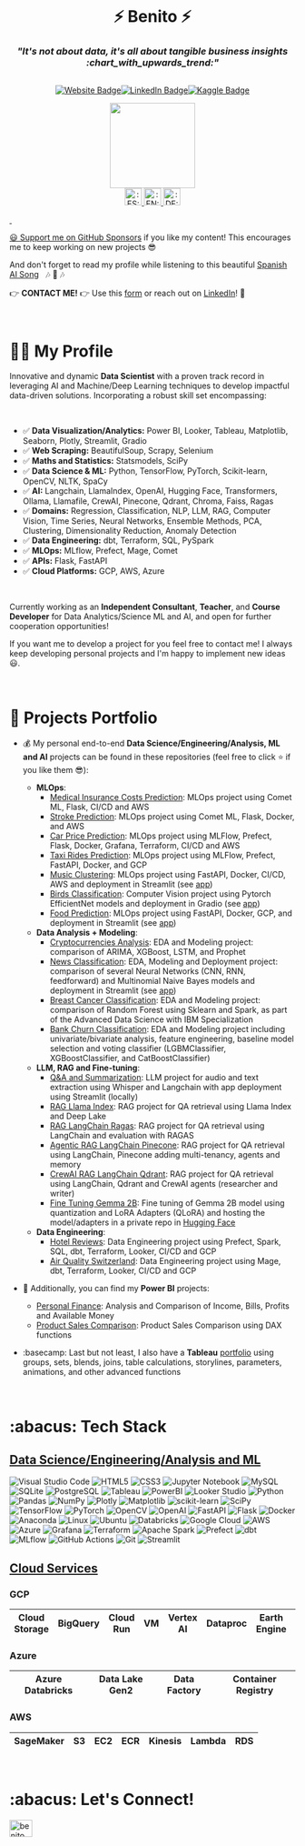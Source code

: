 <h1 align="center">⚡ Benito ⚡</h1>
<h3 align="center"><i>"It's not about data, it's all about tangible business insights :chart_with_upwards_trend:"</i></h3>

<div style="display: flex; justify-content: center;">
    <a href="https://benitomartin.github.io">
       <p align="center">
        <img src="https://img.shields.io/badge/website-de5833?style=for-the-badge&logo=&logoColor=white" alt="Website Badge">
       </p>
    </a>
    <a href="https://linkedin.com/in/benitomzh">
       <p align="center">
        <img src="https://img.shields.io/badge/linkedin-%230077B5.svg?style=for-the-badge&logo=linkedin&logoColor=white" alt="LinkedIn Badge">
       </p>
    </a>
    <a href="https://www.kaggle.com/bmart80/code">
        <p align="center">
        <img src="https://img.shields.io/badge/Kaggle-035a7d?style=for-the-badge&logo=kaggle&logoColor=white" alt="Kaggle Badge">
       </p>
    </a>
</div>


<div align="center">
<a href="https://benitomartin.github.io">
    <img src="https://github.com/benitomartin/de-ch-weather/assets/116911431/3dfd9f56-54af-4047-809f-9d653b1cf89f" width="150" height="150"/>
</div>




<div align="center">
    <img src="https://emojicdn.elk.sh/🇪🇸" alt=":ES:" width="30" height="30"/>  
    <img src="https://emojicdn.elk.sh/🇬🇧" alt=":EN:" width="30" height="30"/>  
    <img src="https://emojicdn.elk.sh/🇩🇪" alt=":DE:" width="30" height="30"/>  
</div>


&nbsp;

😃 Support me on [GitHub Sponsors](https://github.com/sponsors/benitomartin) if you like my content! This encourages me to keep working on new projects 😎

And don't forget to read my profile while listening to this beautiful [Spanish AI Song](https://youtu.be/M_Q_8-f0sAg?si=e5RNTOUQOui3Hcgb) &nbsp;  🎶 🎷 🎶


👉 **CONTACT ME!** 👉 Use this [form](https://forms.gle/yF3hZRLTbN1MCyVN9) or reach out on [LinkedIn](https://www.linkedin.com/in/benitomzh/)! 🚀


&nbsp;

<h1>👨‍💻 My Profile</h1>
Innovative and dynamic <b>Data Scientist</b> with a proven track record in leveraging AI and Machine/Deep Learning techniques to develop impactful data-driven solutions. Incorporating a robust skill set encompassing: 

&nbsp;

- ✅ **Data Visualization/Analytics:** Power BI, Looker, Tableau,  Matplotlib, Seaborn, Plotly, Streamlit, Gradio
- ✅ **Web Scraping:** BeautifulSoup, Scrapy, Selenium
- ✅ **Maths and Statistics:** Statsmodels, SciPy
- ✅ **Data Science & ML:** Python, TensorFlow, PyTorch, Scikit-learn, OpenCV, NLTK, SpaCy
- ✅ **AI:** Langchain, LlamaIndex, OpenAI, Hugging Face, Transformers, Ollama, Llamafile, CrewAI, Pinecone, Qdrant, Chroma, Faiss, Ragas
- ✅ **Domains:** Regression, Classification, NLP, LLM, RAG, Computer Vision, Time Series, Neural Networks, Ensemble Methods, PCA, Clustering, Dimensionality Reduction, Anomaly Detection
- ✅ **Data Engineering:** dbt, Terraform, SQL, PySpark
- ✅ **MLOps:** MLflow, Prefect, Mage, Comet
- ✅ **APIs:** Flask, FastAPI
- ✅ **Cloud Platforms:** GCP, AWS, Azure

&nbsp;

Currently working as an **Independent Consultant**, **Teacher**, and **Course Developer** for Data Analytics/Science ML and AI, and open for further cooperation opportunities! 

If you want me to develop a project for you feel free to contact me! I always keep developing personal projects and I'm happy to implement new ideas 😃.


&nbsp;

<h1>📄 Projects Portfolio</h1>

- 💰 My personal end-to-end **Data Science/Engineering/Analysis, ML and AI** projects can be found in these repositories (feel free to click ⭐ if you like them 😎):
   - **MLOps**:
      -  [Medical Insurance Costs Prediction](https://github.com/benitomartin/mlops-aws-insurance): MLOps project using Comet ML, Flask, CI/CD and AWS
      -  [Stroke Prediction](https://github.com/benitomartin/mlops-aws-stroke): MLOps project using Comet ML, Flask, Docker, and AWS
      -  [Car Price Prediction](https://github.com/benitomartin/mlops-car-prices): MLOps project using MLFlow, Prefect, Flask, Docker, Grafana, Terraform, CI/CD and AWS
      -  [Taxi Rides Prediction](https://github.com/benitomartin/mlops-chicago-rides): MLOps project using MLFlow, Prefect, FastAPI, Docker, and GCP
      -  [Music Clustering](https://github.com/benitomartin/mlops-music-clustering): MLOps project using FastAPI, Docker, CI/CD, AWS and deployment in Streamlit (see [app](https://music-clustering-playlist.streamlit.app/))
      -  [Birds Classification](https://github.com/benitomartin/birds_classification): Computer Vision project using Pytorch EfficientNet models and deployment in Gradio (see [app](https://huggingface.co/spaces/bmartinc80/birds_pytorch))
      -  [Food Prediction](https://github.com/benitomartin/foodscore-code): MLOps project using FastAPI, Docker, GCP, and deployment in Streamlit (see [app](https://foodscore.streamlit.app/))
   - **Data Analysis + Modeling**:
      -  [Cryptocurrencies Analysis](https://github.com/benitomartin/cryptocurrencies): EDA and Modeling project: comparison of ARIMA, XGBoost, LSTM, and Prophet
      -  [News Classification](https://github.com/benitomartin/nlp-news-classification): EDA, Modeling and Deployment project: comparison of several Neural Networks (CNN, RNN, feedforward) and Multinomial Naive Bayes models and deployment in Streamlit (see [app](https://nlp-news-classification.streamlit.app/))
      -  [Breast Cancer Classification](https://github.com/benitomartin/ibm-advanced-ds-capstone): EDA and Modeling project: comparison of Random Forest using Sklearn and Spark, as part of the Advanced Data Science with IBM Specialization
      -  [Bank Churn Classification](https://github.com/benitomartin/bank_churn_classification): EDA and Modeling project including univariate/bivariate analysis, feature engineering, baseline model selection and voting classifier (LGBMClassifier, XGBoostClassifier, and CatBoostClassifier)
   - **LLM, RAG and Fine-tuning**:
      -  [Q&A and Summarization](https://github.com/benitomartin/youtube-llm): LLM project for audio and text extraction using Whisper and Langchain with app deployment using Streamlit (locally)
      -  [RAG Llama Index](https://github.com/benitomartin/rag_llama_deeplake): RAG project for QA retrieval using Llama Index and Deep Lake
      -  [RAG LangChain Ragas](https://github.com/benitomartin/rag-langchain-ragas): RAG project for QA retrieval using LangChain and evaluation with RAGAS
      -  [Agentic RAG LangChain Pinecone](https://github.com/benitomartin/agentic-RAG-langchain-pinecone): RAG project for QA retrieval using LangChain, Pinecone adding multi-tenancy, agents and memory
      -  [CrewAI RAG LangChain Qdrant](https://github.com/benitomartin/crewai-rag-langchain-qdrant): RAG project for QA retrieval using LangChain, Qdrant and CrewAI agents (researcher and writer)
      -  [Fine Tuning Gemma 2B](https://github.com/benitomartin/peft-gemma-2b): Fine tuning of Gemma 2B model using quantization and LoRA Adapters (QLoRA) and hosting the model/adapters in a private repo in [Hugging Face](https://huggingface.co/bmartinc80/gemma-ft)
   - **Data Engineering**:   
      -  [Hotel Reviews](https://github.com/benitomartin/de-hotel-reviews): Data Engineering project using Prefect, Spark, SQL, dbt, Terraform, Looker, CI/CD and GCP
      -  [Air Quality Switzerland](https://github.com/benitomartin/de-ch-weather): Data Engineering project using Mage, dbt, Terraform, Looker, CI/CD and GCP


- 💸 Additionally, you can find my **Power BI** projects:
   -  [Personal Finance](https://app.powerbi.com/view?r=eyJrIjoiZThmMzgyODUtOGU1Mi00MDI4LTk5MTUtYzdhNDdlNGFhOGIxIiwidCI6ImQ3NDMwODU2LTBjYTgtNGY1ZS05ZWIxLWFkYjk3YjFlNTZiNyJ9): Analysis and Comparison of Income, Bills, Profits and Available Money
   -  [Product Sales Comparison](https://app.powerbi.com/view?r=eyJrIjoiMTZiODk4MjYtMTZiOS00ZWIyLTg5ZmYtZWJiNDk2ODJhZDQ0IiwidCI6ImQ3NDMwODU2LTBjYTgtNGY1ZS05ZWIxLWFkYjk3YjFlNTZiNyJ9): Product Sales Comparison using DAX functions

- :basecamp: Last but not least, I also have a **Tableau** [portfolio](https://public.tableau.com/app/profile/benito.mart.n1807/vizzes) using groups, sets, blends, joins, table calculations, storylines, parameters, animations, and other advanced functions

&nbsp;

<h1>:abacus: Tech Stack</h1>

<h2 align="left"><ins>Data Science/Engineering/Analysis and ML</ins></h2>


![Visual Studio Code](https://img.shields.io/badge/Visual%20Studio%20Code-0078d7.svg?style=for-the-badge&logo=visual-studio-code&logoColor=white)
![HTML5](https://img.shields.io/badge/html5-%23E34F26.svg?style=for-the-badge&logo=html5&logoColor=white)
![CSS3](https://img.shields.io/badge/css3-%231572B6.svg?style=for-the-badge&logo=css3&logoColor=white)
![Jupyter Notebook](https://img.shields.io/badge/jupyter-%23FA0F00.svg?style=for-the-badge&logo=jupyter&logoColor=white)
![MySQL](https://img.shields.io/badge/mysql-%2300f.svg?style=for-the-badge&logo=mysql&logoColor=white)
![SQLite](https://img.shields.io/badge/SQLite-07405E?style=for-the-badge&logo=sqlite&logoColor=white)
![PostgreSQL](https://img.shields.io/badge/PostgreSQL-316192?style=for-the-badge&logo=postgresql&logoColor=white)
![Tableau](https://img.shields.io/badge/Tableau-E97627?style=for-the-badge&logo=Tableau&logoColor=white)
![PowerBI](https://img.shields.io/badge/PowerBI-F2C811?style=for-the-badge&logo=Power%20BI&logoColor=white)
![Looker Studio](https://img.shields.io/badge/Looker-4285F4.svg?style=for-the-badge&logo=Looker&logoColor=white)
![Python](https://img.shields.io/badge/python-3670A0?style=for-the-badge&logo=python&logoColor=ffdd54)
![Pandas](https://img.shields.io/badge/pandas-%23150458.svg?style=for-the-badge&logo=pandas&logoColor=white)
![NumPy](https://img.shields.io/badge/numpy-%23013243.svg?style=for-the-badge&logo=numpy&logoColor=white)
![Plotly](https://img.shields.io/badge/Plotly-%233F4F75.svg?style=for-the-badge&logo=plotly&logoColor=white)
![Matplotlib](https://img.shields.io/badge/Matplotlib-%23d9ead3.svg?style=for-the-badge&logo=Matplotlib&logoColor=black)
![scikit-learn](https://img.shields.io/badge/scikit--learn-%23F7931E.svg?style=for-the-badge&logo=scikit-learn&logoColor=white)
![SciPy](https://img.shields.io/badge/SciPy-%230C55A5.svg?style=for-the-badge&logo=scipy&logoColor=%white)
![TensorFlow](https://img.shields.io/badge/TensorFlow-%23FF6F00.svg?style=for-the-badge&logo=TensorFlow&logoColor=white)
![PyTorch](https://img.shields.io/badge/PyTorch-%23EE4C2C.svg?style=for-the-badge&logo=PyTorch&logoColor=white)
![OpenCV](https://img.shields.io/badge/opencv-%23white.svg?style=for-the-badge&logo=opencv&logoColor=white)
![OpenAI](https://img.shields.io/badge/OpenAI-74aa9c?style=for-the-badge&logo=openai&logoColor=white)
![FastAPI](https://img.shields.io/badge/FastAPI-005571?style=for-the-badge&logo=fastapi)
![Flask](https://img.shields.io/badge/flask-%23000.svg?style=for-the-badge&logo=flask&logoColor=white)
![Docker](https://img.shields.io/badge/docker-%230db7ed.svg?style=for-the-badge&logo=docker&logoColor=white)
![Anaconda](https://img.shields.io/badge/Anaconda-%2344A833.svg?style=for-the-badge&logo=anaconda&logoColor=white)
![Linux](https://img.shields.io/badge/Linux-FCC624?style=for-the-badge&logo=linux&logoColor=black)
![Ubuntu](https://img.shields.io/badge/Ubuntu-E95420?style=for-the-badge&logo=ubuntu&logoColor=white)
![Databricks](https://img.shields.io/badge/Databricks-FF3621?style=for-the-badge&logo=Databricks&logoColor=white)
![Google Cloud](https://img.shields.io/badge/GoogleCloud-%234285F4.svg?style=for-the-badge&logo=google-cloud&logoColor=white)
![AWS](https://img.shields.io/badge/AWS-%23FF9900.svg?style=for-the-badge&logo=amazon-aws&logoColor=white)
![Azure](https://img.shields.io/badge/azure-%230072C6.svg?style=for-the-badge&logo=microsoftazure&logoColor=white)
![Grafana](https://img.shields.io/badge/grafana-%23F46800.svg?style=for-the-badge&logo=grafana&logoColor=white)
![Terraform](https://img.shields.io/badge/terraform-%235835CC.svg?style=for-the-badge&logo=terraform&logoColor=white)
![Apache Spark](https://img.shields.io/badge/Apache%20Spark-E25A1C.svg?style=for-the-badge&logo=Apache-Spark&logoColor=white)
![Prefect](https://img.shields.io/badge/Prefect-024DFD.svg?style=for-the-badge&logo=Prefect&logoColor=white)
![dbt](https://img.shields.io/badge/dbt-FF694B.svg?style=for-the-badge&logo=dbt&logoColor=white)
![MLflow](https://img.shields.io/badge/MLflow-0194E2.svg?style=for-the-badge&logo=MLflow&logoColor=white)
![GitHub Actions](https://img.shields.io/badge/github%20actions-%232671E5.svg?style=for-the-badge&logo=githubactions&logoColor=white)
![Git](https://img.shields.io/badge/git-%23F05033.svg?style=for-the-badge&logo=git&logoColor=white)
![Streamlit](https://img.shields.io/badge/Streamlit-FF4B4B?style=for-the-badge&logo=Streamlit&logoColor=white)

<h2 align="left"><ins>Cloud Services</ins></h2>

<h3 align="left">GCP</h3>

| Cloud Storage | BigQuery | Cloud Run | VM | Vertex AI | Dataproc | Earth Engine | Container Registry |
|---------------|----------|-----------|----|-----------|----------|--------------|--------------------|

<h3 align="left">Azure</h3>

| Azure Databricks | Data Lake Gen2 | Data Factory | Container Registry |
|------------------|----------------|--------------|--------------------|

<h3 align="left">AWS</h3>

| SageMaker | S3 | EC2 | ECR | Kinesis | Lambda | RDS |
|------------|----|-----|-----|---------|--------|-----|

&nbsp;

<h1>:abacus: Let's Connect!</h1>

<p align="left">
<a href="https://www.linkedin.com/in/benitomzh/" target="blank"><img align="center" src="https://raw.githubusercontent.com/rahuldkjain/github-profile-readme-generator/master/src/images/icons/Social/linked-in-alt.svg" alt="benito" height="30" width="40" /></a>   
</p>

